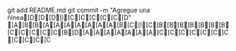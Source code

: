 git add README.md
git commit -m "Agregue una ñinea[D[D[D[l[C[C[C[C[C[D"
[A[B[B[A[A[A[A[A[A[A[B[C[l[C[B[B[B[B[B[B[B[C[C[C[C[C[B[D[A[A[A[A[A[A[A[C[C[C[C[C[C[C[C[C[C[C


